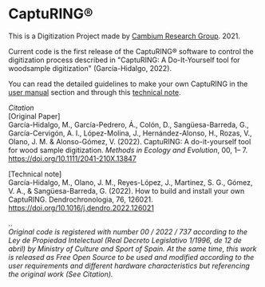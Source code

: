 # CaptuRING&reg;

This is a Digitization Project made by [Cambium Research Group](https://cambiumresearch.eu). 2021.

Current code is the first release of the CaptuRING® software to control the digitization process described in "CaptuRING: A Do-It-Yourself tool for woodsample digitization" (García-Hidalgo, 2022). 

You can read the detailed guidelines to make your own CaptuRING in the [user manual](https://github.com/CambiumRG/CaptuRING/tree/main/manual) section and through this [technical note](https://doi.org/10.1016/j.dendro.2022.126021).

*Citation*  
[Original Paper]  
García-Hidalgo, M., García-Pedrero, Á., Colón, D., Sangüesa-Barreda, G., García-Cervigón, A. I., López-Molina, J., Hernández-Alonso, H., Rozas, V., Olano, J. M. & Alonso-Gómez, V. (2022). CaptuRING: A do-it-yourself tool for wood sample digitization. *Methods in Ecology and Evolution*, 00, 1– 7. https://doi.org/10.1111/2041-210X.13847

[Technical note]  
García-Hidalgo, M., Olano, J. M., Reyes-López, J., Martinez, S. G., Gómez, V. A., & Sangüesa-Barreda, G. (2022). How to build and install your own CaptuRING. Dendrochronologia, 76, 126021. https://doi.org/10.1016/j.dendro.2022.126021

..  
*Original code is registered with number 00 / 2022 / 737 according to the Ley de Propiedad Intelectual (Real Decreto Legislativo 1/1996, de 12 de abril) by Ministry of Culture and Sport of Spain. At the same time, this work is released as Free Open Source to be used and modified according to the user requirements and different hardware characteristics but referencing the original work (See Citation).*
